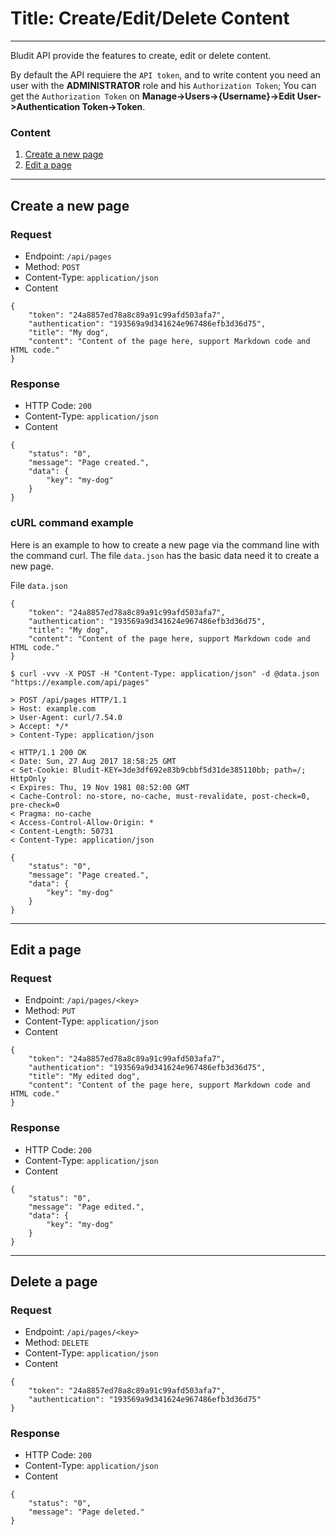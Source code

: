 # Title: Create/Edit/Delete Content
<!-- Position: 3 -->
<!-- Date: 2017-10-18 22:00:00 -->
---
Bludit API provide the features to create, edit or delete content.

By default the API requiere the `API token`, and to write content you need an user with the **ADMINISTRATOR** role and his `Authorization Token`; You can get the `Authorization Token` on **Manage->Users->{Username}->Edit User->Authentication Token->Token**.

### Content
1. [Create a new page](#create-a-new-page)
2. [Edit a page](#edit-a-page)

---

## <a id="create-a-new-page"></a> Create a new page

### Request
- Endpoint: `/api/pages`
- Method: `POST`
- Content-Type: `application/json`
- Content
```
{
	"token": "24a8857ed78a8c89a91c99afd503afa7",
	"authentication": "193569a9d341624e967486efb3d36d75",
	"title": "My dog",
	"content": "Content of the page here, support Markdown code and HTML code."
}
```

### Response
- HTTP Code: `200`
- Content-Type: `application/json`
- Content
```
{
	"status": "0",
	"message": "Page created.",
	"data": {
		"key": "my-dog"
	}
}
```

### cURL command example
Here is an example to how to create a new page via the command line with the command curl. The file `data.json` has the basic data need it to create a new page.

File `data.json`
```
{
	"token": "24a8857ed78a8c89a91c99afd503afa7",
	"authentication": "193569a9d341624e967486efb3d36d75",
	"title": "My dog",
	"content": "Content of the page here, support Markdown code and HTML code."
}
```

```
$ curl -vvv -X POST -H "Content-Type: application/json" -d @data.json "https://example.com/api/pages"

> POST /api/pages HTTP/1.1
> Host: example.com
> User-Agent: curl/7.54.0
> Accept: */*
> Content-Type: application/json

< HTTP/1.1 200 OK
< Date: Sun, 27 Aug 2017 18:58:25 GMT
< Set-Cookie: Bludit-KEY=3de3df692e83b9cbbf5d31de385110bb; path=/; HttpOnly
< Expires: Thu, 19 Nov 1981 08:52:00 GMT
< Cache-Control: no-store, no-cache, must-revalidate, post-check=0, pre-check=0
< Pragma: no-cache
< Access-Control-Allow-Origin: *
< Content-Length: 50731
< Content-Type: application/json

{
	"status": "0",
	"message": "Page created.",
	"data": {
		"key": "my-dog"
	}
}
```

---

## <a id="edit-a-page"></a> Edit a page

### Request
- Endpoint: `/api/pages/<key>`
- Method: `PUT`
- Content-Type: `application/json`
- Content
```
{
	"token": "24a8857ed78a8c89a91c99afd503afa7",
	"authentication": "193569a9d341624e967486efb3d36d75",
	"title": "My edited dog",
	"content": "Content of the page here, support Markdown code and HTML code."
}
```

### Response
- HTTP Code: `200`
- Content-Type: `application/json`
- Content
```
{
	"status": "0",
	"message": "Page edited.",
	"data": {
		"key": "my-dog"
	}
}
```

---

## <a id="edit-a-page"></a> Delete a page

### Request
- Endpoint: `/api/pages/<key>`
- Method: `DELETE`
- Content-Type: `application/json`
- Content
```
{
	"token": "24a8857ed78a8c89a91c99afd503afa7",
	"authentication": "193569a9d341624e967486efb3d36d75"
}
```

### Response
- HTTP Code: `200`
- Content-Type: `application/json`
- Content
```
{
	"status": "0",
	"message": "Page deleted."
}
```